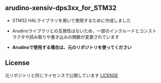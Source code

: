 ## arudino-xensiv-dps3xx_for_STM32

- STM32 HALライブラリを用いて使用するために作成しました

- Arudinoライブラリとの互換性はないため、一部のインクルードとコンストラクタや読み取りや書き込みの関数が変更されています

- **Arudinoで使用する場合は、元のリポジトリを使ってください**

## License
元リポジトリと同じライセンスで公開しています [LICENSE](LICENSE.md) 
